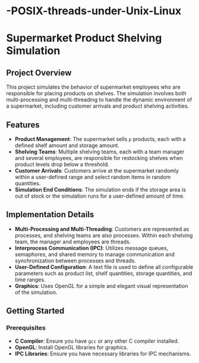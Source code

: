 # -POSIX-threads-under-Unix-Linux
# Supermarket Product Shelving Simulation

## Project Overview

This project simulates the behavior of supermarket employees who are responsible for placing products on shelves. The simulation involves both multi-processing and multi-threading to handle the dynamic environment of a supermarket, including customer arrivals and product shelving activities.

## Features

- **Product Management**: The supermarket sells `p` products, each with a defined shelf amount and storage amount.
- **Shelving Teams**: Multiple shelving teams, each with a team manager and several employees, are responsible for restocking shelves when product levels drop below a threshold.
- **Customer Arrivals**: Customers arrive at the supermarket randomly within a user-defined range and select random items in random quantities.
- **Simulation End Conditions**: The simulation ends if the storage area is out of stock or the simulation runs for a user-defined amount of time.

## Implementation Details

- **Multi-Processing and Multi-Threading**: Customers are represented as processes, and shelving teams are also processes. Within each shelving team, the manager and employees are threads.
- **Interprocess Communication (IPC)**: Utilizes message queues, semaphores, and shared memory to manage communication and synchronization between processes and threads.
- **User-Defined Configuration**: A text file is used to define all configurable parameters such as product list, shelf quantities, storage quantities, and time ranges.
- **Graphics**: Uses OpenGL for a simple and elegant visual representation of the simulation.

## Getting Started

### Prerequisites

- **C Compiler**: Ensure you have `gcc` or any other C compiler installed.
- **OpenGL**: Install OpenGL libraries for graphics.
- **IPC Libraries**: Ensure you have necessary libraries for IPC mechanisms.

